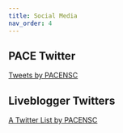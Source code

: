 ```yaml
---
title: Social Media
nav_order: 4
---
```


## PACE Twitter

<a class="twitter-timeline" data-height="1200" href="https://twitter.com/i/lists/1002912212846039041">Tweets by PACENSC</a> <script async src="//platform.twitter.com/widgets.js" charset="utf-8"></script>

## Liveblogger Twitters

<a class="twitter-timeline" data-height="1200" href="https://twitter.com/PACENSC/lists/pace-nsc-2018-live?ref_src=twsrc%5Etfw">A Twitter List by PACENSC</a> <script async src="https://platform.twitter.com/widgets.js" charset="utf-8"></script>
